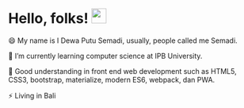 # Hello, folks! <img src="https://raw.githubusercontent.com/MartinHeinz/MartinHeinz/master/wave.gif" width="30px">

😄 My name is I Dewa Putu Semadi, usually, people called me Semadi.

🌱 I’m currently learning computer science at IPB University.

💬 Good understanding in front end web development such as HTML5, CSS3, bootstrap, materialize, modern ES6, webpack, dan PWA.

⚡ Living in Bali

